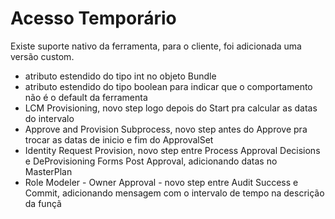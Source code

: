 # Acesso Temporário

Existe suporte nativo da ferramenta, para o cliente, foi adicionada uma versão custom.

* atributo estendido do tipo int no objeto Bundle
* atributo estendido do tipo boolean para indicar que o comportamento não é o default da ferramenta
* LCM Provisioning, novo step logo depois do Start pra calcular as datas do intervalo
* Approve and Provision Subprocess, novo step antes do Approve pra trocar as datas de inicio e fim do ApprovalSet
* Identity Request Provision, novo step entre Process Approval Decisions e DeProvisioning Forms Post Approval, adicionando datas no MasterPlan
* Role Modeler - Owner Approval - novo step entre Audit Success e Commit, adicionando mensagem com o intervalo de tempo na descrição da funçã
